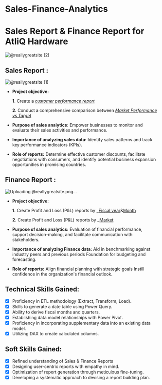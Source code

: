 # Sales-Finance-Analytics
# Sales Report & Finance Report for AtliQ Hardware
![@reallygreatsite (2)](https://github.com/Sravanthi-Duddeti/Sales-Finance-Analytics/assets/128029018/936c1096-baa0-493b-8014-cf44be13f783)
## Sales Report :
![@reallygreatsite (1)](https://github.com/Sravanthi-Duddeti/Sales-Finance-Analytics/assets/128029018/d621aa65-c4f6-4df6-9781-1d0aff4cfc3c)




- **Project objective:** 

  **1.** Create a _[customer performance report](https://github.com/Sravanthi-Duddeti/Sales-Finance-Analytics/blob/main/Customer%20Net%20Sales%20Performance.pdf)_ 

    **2.** Conduct a comprehensive comparison between _[Market Performance vs Target](https://github.com/Sravanthi-Duddeti/Sales-Finance-Analytics/blob/main/P%26L%20statement%20by%20Month.pdf)_
- **Purpose of sales analytics:** Empower businesses to monitor and evaluate their sales activities and performance.

- **Importance of analyzing sales data:** Identify sales patterns and track key performance indicators (KPIs).

- **Role of reports:** Determine effective customer discounts, facilitate negotiations with consumers, and identify potential business expansion opportunities in promising countries.


## Finance Report :
![Uploading @reallygreatsite.png…]()

- **Project objective:** 

    **1.** Create Profit and Loss (P&L) reports by _[Fiscal year](https://github.com/Sravanthi-Duddeti/Sales-Finance-Analytics/blob/main/P%26L%20statement%20by%20Fiscal%20year.pdf)&[Month](https://github.com/Sravanthi-Duddeti/Sales-Finance-Analytics/blob/main/P%26L%20statement%20by%20Month.pdf)

   **2.** Create Profit and Loss (P&L) reports by _[Market](https://github.com/Sravanthi-Duddeti/Sales-Finance-Analytics/blob/main/P%26L%20Staement%20%20by%20Market.pdf)

- **Purpose of sales analytics:** Evaluation of financial performance, support decision-making, and facilitate communication with stakeholders.

- **Importance of analyzing Finance data:** Aid in benchmarking against industry peers and previous periods Foundation for budgeting and forecasting.

- **Role of reports:** Align financial planning with strategic goals Instill confidence in the organization's financial outlook.


## Technical Skills Gained:
- [x]	Proficiency in ETL methodology (Extract, Transform, Load).
- [x]	Skills to generate a date table using Power Query.
- [x]	Ability to derive fiscal months and quarters.
- [x]	Establishing data model relationships with Power Pivot.
- [x]	Proficiency in incorporating supplementary data into an existing data model.
- [x]	Utilizing DAX to create calculated columns.

## Soft Skills Gained:
- [x]	Refined understanding of Sales & Finance Reports
- [x]	Designing user-centric reports with empathy in mind.
- [x]	Optimization of report generation through meticulous fine-tuning.
- [x]	Developing a systematic approach to devising a report building plan.
